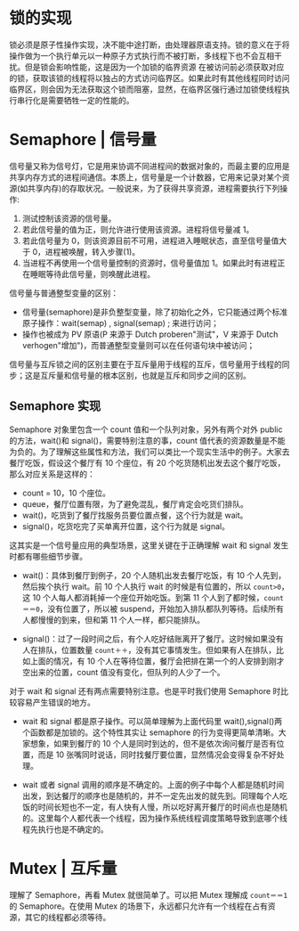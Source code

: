 # 锁的实现

锁必须是原子性操作实现，决不能中途打断，由处理器原语支持。锁的意义在于将操作做为一个执行单元以一种原子方式执行而不被打断，多线程下也不会互相干扰。但是锁会影响性能，这是因为一个加锁的临界资源 在被访问前必须获取对应的锁，获取该锁的线程将以独占的方式访问临界区。如果此时有其他线程同时访问临界区，则会因为无法获取这个锁而阻塞，显然，在临界区强行通过加锁使线程执行串行化是需要牺牲一定的性能的。

# Semaphore | 信号量

信号量又称为信号灯，它是用来协调不同进程间的数据对象的，而最主要的应用是共享内存方式的进程间通信。本质上，信号量是一个计数器，它用来记录对某个资源(如共享内存)的存取状况。一般说来，为了获得共享资源，进程需要执行下列操作:

1. 测试控制该资源的信号量。
2. 若此信号量的值为正，则允许进行使用该资源。进程将信号量减 1。
3. 若此信号量为 0，则该资源目前不可用，进程进入睡眠状态，直至信号量值大于 0，进程被唤醒，转入步骤(1)。
4. 当进程不再使用一个信号量控制的资源时，信号量值加 1。如果此时有进程正在睡眠等待此信号量，则唤醒此进程。

信号量与普通整型变量的区别：

- 信号量(semaphore)是非负整型变量，除了初始化之外，它只能通过两个标准原子操作：wait(semap) , signal(semap) ; 来进行访问；
- 操作也被成为 PV 原语(P 来源于 Dutch proberen"测试"，V 来源于 Dutch verhogen"增加")，而普通整型变量则可以在任何语句块中被访问；

信号量与互斥锁之间的区别主要在于互斥量用于线程的互斥，信号量用于线程的同步；这是互斥量和信号量的根本区别，也就是互斥和同步之间的区别。

## Semaphore 实现

Semaphore 对象里包含一个 count 值和一个队列对象，另外有两个对外 public 的方法，wait()和 signal()，需要特别注意的事，count 值代表的资源数量是不能为负的。为了理解这些属性和方法，我们可以类比一个现实生活中的例子。大家去餐厅吃饭，假设这个餐厅有 10 个座位，有 20 个吃货随机出发去这个餐厅吃饭，那么对应关系是这样的：

- count = 10，10 个座位。
- queue，餐厅位置有限，为了避免混乱，餐厅肯定会吃货们排队。
- wait()，吃货到了餐厅找服务员要位置点餐，这个行为就是 wait。
- signal()，吃货吃完了买单离开位置，这个行为就是 signal。

这其实是一个信号量应用的典型场景，这里关键在于正确理解 wait 和 signal 发生时都有哪些细节步骤。

- wait()：具体到餐厅到例子，20 个人随机出发去餐厅吃饭，有 10 个人先到，然后挨个执行 wait。前 10 个人执行 wait 的时候是有位置的，所以 `count>0`，这 10 个人每人都消耗掉一个座位开始吃饭。到第 11 个人到了都时候，`count＝＝0`，没有位置了，所以被 suspend，开始加入排队都队列等待。后续所有人都慢慢的到来，但和第 11 个人一样，都只能排队。

- signal()：过了一段时间之后，有个人吃好结账离开了餐厅。这时候如果没有人在排队，位置数量 `count＋＋`，没有其它事情发生。但如果有人在排队，比如上面的情况，有 10 个人在等待位置，餐厅会把排在第一个的人安排到刚才空出来的位置，count 值没有变化，但队列的人少了一个。

对于 wait 和 signal 还有两点需要特别注意。也是平时我们使用 Semaphore 时比较容易产生错误的地方。

- wait 和 signal 都是原子操作。可以简单理解为上面代码里 wait(),signal()两个函数都是加锁的。这个特性其实让 semaphore 的行为变得更简单清晰。大家想象，如果到餐厅的 10 个人是同时到达的，但不是依次询问餐厅是否有位置，而是 10 张嘴同时说话，同时找餐厅要位置，显然情况会变得复杂不好处理。

- wait 或者 signal 调用的顺序是不确定的。上面的例子中每个人都是随机时间出发，到达餐厅的顺序也是随机的，并不一定先出发的就先到。同理每个人吃饭的时间长短也不一定，有人快有人慢，所以吃好离开餐厅的时间点也是随机的。这里每个人都代表一个线程，因为操作系统线程调度策略导致到底哪个线程先执行也是不确定的。

# Mutex | 互斥量

理解了 Semaphore，再看 Mutex 就很简单了。可以把 Mutex 理解成 `count＝＝1` 的 Semaphore。在使用 Mutex 的场景下，永远都只允许有一个线程在占有资源，其它的线程都必须等待。
